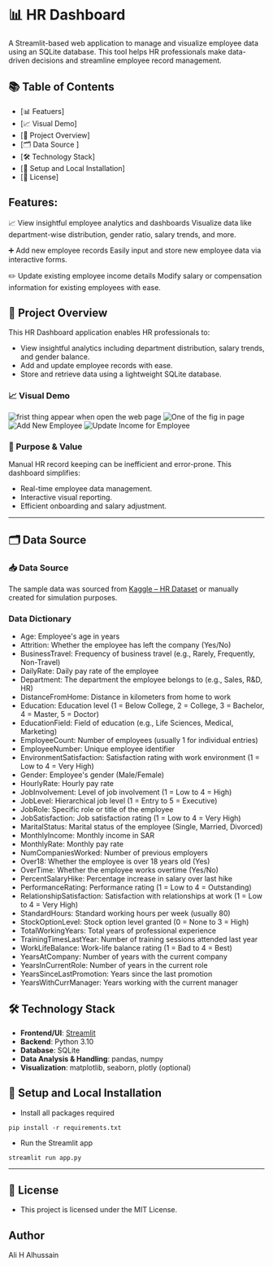 # 📊 HR Dashboard
A Streamlit-based web application to manage and visualize employee data using an SQLite database. This tool helps HR professionals make data-driven decisions and streamline employee record management.

## 📚 Table of Contents

- [📊 Featuers]
- [📈 Visual Demo]
- [📌 Project Overview]
- [🗂️ Data Source ]
- [🛠️ Technology Stack]
- [🚀 Setup and Local Installation]
- [📄 License]

## Features:

📈 View insightful employee analytics and dashboards
Visualize data like department-wise distribution, gender ratio, salary trends, and more.

➕ Add new employee records
Easily input and store new employee data via interactive forms.

✏️ Update existing employee income details
Modify salary or compensation information for existing employees with ease.

## 📌 Project Overview
This HR Dashboard application enables HR professionals to:
- View insightful analytics including department distribution, salary trends, and gender balance.
- Add and update employee records with ease.
- Store and retrieve data using a lightweight SQLite database.

### 📈 Visual Demo
![
    frist thing appear when open the web page
](<images/Screenshot 2025-09-21 124426.png>)
![
    One of the fig in page
](<images/Screenshot 2025-09-21 124732.png>)
![
    Add New Employee
](<images/Screenshot 2025-09-21 124842.png>)
![
    Update Income for Employee
](<images/Screenshot 2025-09-21 124951.png>)

### 🎯 Purpose & Value

Manual HR record keeping can be inefficient and error-prone. This dashboard simplifies:
- Real-time employee data management.
- Interactive visual reporting.
- Efficient onboarding and salary adjustment.


---

## 🗂️ Data Source 
 
 ### 📥 Data Source
The sample data was sourced from [Kaggle – HR Dataset](https://www.kaggle.com/datasets) or manually created for simulation purposes.
 ### Data Dictionary
 - Age: Employee's age in years
 - Attrition: Whether the employee has left the company (Yes/No)
 - BusinessTravel: Frequency of business travel (e.g., Rarely, Frequently, Non-Travel)
 - DailyRate: Daily pay rate of the employee
 - Department: The department the employee belongs to (e.g., Sales, R&D, HR)
 - DistanceFromHome: Distance in kilometers from home to work
 - Education: Education level (1 = Below College, 2 = College, 3 = Bachelor, 4 = Master, 5 = Doctor)
 - EducationField: Field of education (e.g., Life Sciences, Medical, Marketing)
 - EmployeeCount: Number of employees (usually 1 for individual entries)
 - EmployeeNumber: Unique employee identifier
 - EnvironmentSatisfaction: Satisfaction rating with work environment (1 = Low to 4 = Very High)
 - Gender: Employee's gender (Male/Female)
 - HourlyRate: Hourly pay rate
 - JobInvolvement: Level of job involvement (1 = Low to 4 = High)
 - JobLevel: Hierarchical job level (1 = Entry to 5 = Executive)
 - JobRole: Specific role or title of the employee
 - JobSatisfaction: Job satisfaction rating (1 = Low to 4 = Very High)
 - MaritalStatus: Marital status of the employee (Single, Married, Divorced)
 - MonthlyIncome: Monthly income in SAR
 - MonthlyRate: Monthly pay rate
 - NumCompaniesWorked: Number of previous employers
 - Over18: Whether the employee is over 18 years old (Yes)
 - OverTime: Whether the employee works overtime (Yes/No)
 - PercentSalaryHike: Percentage increase in salary over last hike
 - PerformanceRating: Performance rating (1 = Low to 4 = Outstanding)
 - RelationshipSatisfaction: Satisfaction with relationships at work (1 = Low to 4 = Very High)
 - StandardHours: Standard working hours per week (usually 80)
 - StockOptionLevel: Stock option level granted (0 = None to 3 = High)
 - TotalWorkingYears: Total years of professional experience
 - TrainingTimesLastYear: Number of training sessions attended last year
 - WorkLifeBalance: Work-life balance rating (1 = Bad to 4 = Best)
 - YearsAtCompany: Number of years with the current company
 - YearsInCurrentRole: Number of years in the current role
 - YearsSinceLastPromotion: Years since the last promotion
 - YearsWithCurrManager: Years working with the current manager

## 🛠️ Technology Stack

- **Frontend/UI**: [Streamlit](https://streamlit.io/)
- **Backend**: Python 3.10
- **Database**: SQLite
- **Data Analysis & Handling**: pandas, numpy
- **Visualization**: matplotlib, seaborn, plotly (optional)

## 🚀 Setup and Local Installation
- Install all packages required

```
pip install -r requirements.txt
```

- Run the Streamlit app

```
streamlit run app.py
```


---

## 📄 License

- This project is licensed under the MIT License.

## Author 
Ali H Alhussain